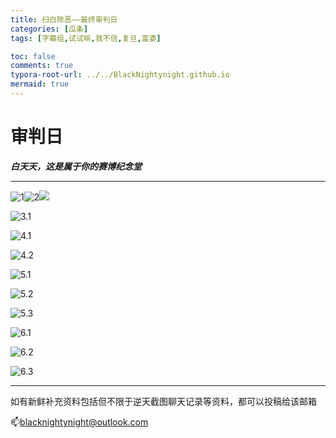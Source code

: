 ```yaml
---
title: 扫白除恶——最终审判日
categories: [瓜条]
tags: [字幕组,试试嘛,我不信,复旦,富婆]

toc: false
comments: true
typora-root-url: ../../BlackNightynight.github.io
mermaid: true
---
```


# 审判日

***白天天，这是属于你的赛博纪念堂***

------

![1](/assets/blog_res/2023-06-25-Judgement%20Day.assets/1.jpg)![2](/assets/blog_res/2023-06-25-Judgement%20Day.assets/2.1.jpg)![](/assets/blog_res/2023-06-25-Judgement%20Day.assets/2.2.jpg)

![3.1](/assets/blog_res/2023-06-25-Judgement%20Day.assets/3.1.jpg)

![4.1](/assets/blog_res/2023-06-25-Judgement%20Day.assets/4.1.jpg)

![4.2](/assets/blog_res/2023-06-25-Judgement%20Day.assets/4.2.jpg)

![5.1](/assets/blog_res/2023-06-25-Judgement%20Day.assets/5.1.jpg)

![5.2](/assets/blog_res/2023-06-25-Judgement%20Day.assets/5.2.jpg)

![5.3](/assets/blog_res/2023-06-25-Judgement%20Day.assets/5.3.png)

![6.1](/assets/blog_res/2023-06-25-Judgement%20Day.assets/6.1.jpg)

![6.2](/assets/blog_res/2023-06-25-Judgement%20Day.assets/6.2.jpg)

![6.3](/assets/blog_res/2023-06-25-Judgement%20Day.assets/6.3.jpg)

------

如有新鲜补充资料包括但不限于逆天截图聊天记录等资料，都可以投稿给该邮箱

📫blacknightynight@outlook.com 
